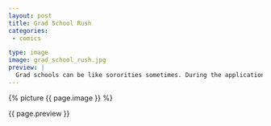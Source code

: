 ```yaml
---
layout: post
title: Grad School Rush
categories:
 - comics

type: image
image: grad_school_rush.jpg
preview: |
  Grad schools can be like sororities sometimes. During the application process they make you think they love you and want you there, but then comes the little envelope telling you there were better candidates out there.
---
```


{% picture {{ page.image }} %}

{{ page.preview }}
